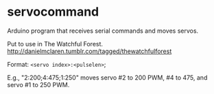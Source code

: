 servocommand
============

Arduino program that receives serial commands and moves servos.

Put to use in The Watchful Forest.
http://danielmclaren.tumblr.com/tagged/thewatchfulforest

Format: `<servo index>:<pulselen>`;

E.g., "2:200;4:475;1:250" moves servo #2 to 200 PWM, #4 to 475, and servo #1 to 250 PWM.
